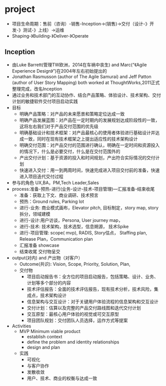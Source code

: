 # project

* 项目生命周期：售前（咨询）-销售-Inception->(销售)->交付（设计-》开发-》测试-》上线）->运维
* Shaping-》Building-》Deliver-》Operate

## Inception

* 由Luke Barrett(管理TW欧洲，2014在车祸中丧生) and Marc(“《Agile Experience Design》”)在2004年左右初始提出的
* Jonathan Rasmusson (author of The Agile Samurai) and Jeff Patton (author of User Story Mapping) both worked at ThoughtWorks,2011正式整理完成，改名Inception
* 通过业务和技术部门的互动协作、结合产品策略、体验设计、技术架构、交付计划的敏捷软件交付项目启动实践
* 目标
  - 明确产品策略：对产品的未来愿景和策略定位达成一致
  - 明确产品发展蓝图：对产品在一定时期内的发展规划达成阶段性的一致，这将左右我们对于产品交付范围的优先级
  - 明确基础设计和技术框架：对产品最核心的使用者体验进行基础设计并达成一致，同时在现有技术框架之上提出适应性的技术架构设计
  - 明确交付范围：对产品交付的范围进行确认，明确在一定时间和资源投入的情况下，什么是必要交付，什么是在交付范围外的
  - 产出交付计划：基于资源的投入和时间规划，产出符合实际情况的交付计划
  - 快速进入交付：用一到两周时间，快速完成进入项目交付前的准备，快速进入项目迭代交付过程
* 参与的角色 UX,BA，PM,Tech Leader,Sales
* process:准备-预热-进行(业务-设计-技术-项目管理)—汇报准备-结束收尾
  - 准备：获取上下文、商业调研、技术预言
  - 预热：Ground rules, Parking lot
  - 进行-业务: 商业模式画布，Elevator pitch, 目标制定，story map, story 拆分，领域建模
  - 进行-设计:用户访谈，Persona, User journey map，
  - 进行-技术: 技术架构，技术选型，信息朔源， 技术Spike
  - 进行-项目管理: scope( mvp), RADIS, Story估点， Staffing plan, Release Plan，Communication plan
  - 汇报准备  showcase
  - 结束收尾  交付物呈交
* output(对内) and 产出物（对客户）
  - Outcome(共识):    Vision, Scope, Priority, Solution, Plan,
  - 交付物
    + 项目启动报告书：全方位的项目启动报告，包括策略、设计、业务、计划等多个部分的内容
    + 技术评估报告：全面的技术评估报告，现有技术分析，技术风险，集成点，技术架构设计
    + 信息架构与交互设计：对于关键用户体验流程的信息架构和交互设计
    + 交付计划：估算以及完整的产品交付路线图和迭代交付计划
    + 交互原型：最核心用户体验的视觉或可交互原型
    + 项目团队规划：交付团队人员选择，运作方式等提案
* Activities
  - MVP Minimum viable product
    + establish context
    + define the problem and identity relationships
    + design and plan
  - 实践
    + 可视化
    + 与客户协作
    + 发散收敛
    + 用户、技术、商业的权衡与达成一致
